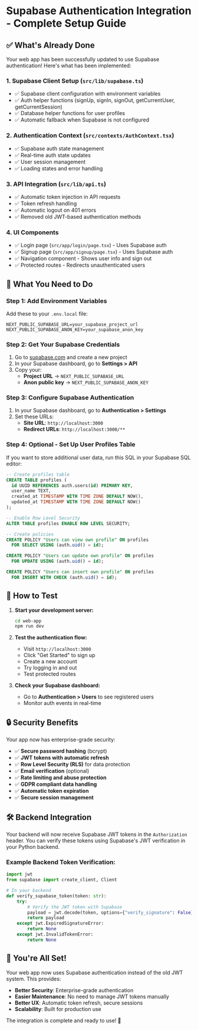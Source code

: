# Supabase Authentication Integration - Complete Setup Guide

## ✅ What's Already Done

Your web app has been successfully updated to use Supabase authentication! Here's what has been implemented:

### 1. **Supabase Client Setup** (`src/lib/supabase.ts`)
- ✅ Supabase client configuration with environment variables
- ✅ Auth helper functions (signUp, signIn, signOut, getCurrentUser, getCurrentSession)
- ✅ Database helper functions for user profiles
- ✅ Automatic fallback when Supabase is not configured

### 2. **Authentication Context** (`src/contexts/AuthContext.tsx`)
- ✅ Supabase auth state management
- ✅ Real-time auth state updates
- ✅ User session management
- ✅ Loading states and error handling

### 3. **API Integration** (`src/lib/api.ts`)
- ✅ Automatic token injection in API requests
- ✅ Token refresh handling
- ✅ Automatic logout on 401 errors
- ✅ Removed old JWT-based authentication methods

### 4. **UI Components**
- ✅ Login page (`src/app/login/page.tsx`) - Uses Supabase auth
- ✅ Signup page (`src/app/signup/page.tsx`) - Uses Supabase auth
- ✅ Navigation component - Shows user info and sign out
- ✅ Protected routes - Redirects unauthenticated users

## 🔧 What You Need to Do

### Step 1: Add Environment Variables

Add these to your `.env.local` file:

```env
NEXT_PUBLIC_SUPABASE_URL=your_supabase_project_url
NEXT_PUBLIC_SUPABASE_ANON_KEY=your_supabase_anon_key
```

### Step 2: Get Your Supabase Credentials

1. Go to [supabase.com](https://supabase.com) and create a new project
2. In your Supabase dashboard, go to **Settings > API**
3. Copy your:
   - **Project URL** → `NEXT_PUBLIC_SUPABASE_URL`
   - **Anon public key** → `NEXT_PUBLIC_SUPABASE_ANON_KEY`

### Step 3: Configure Supabase Authentication

1. In your Supabase dashboard, go to **Authentication > Settings**
2. Set these URLs:
   - **Site URL**: `http://localhost:3000`
   - **Redirect URLs**: `http://localhost:3000/**`

### Step 4: Optional - Set Up User Profiles Table

If you want to store additional user data, run this SQL in your Supabase SQL editor:

```sql
-- Create profiles table
CREATE TABLE profiles (
  id UUID REFERENCES auth.users(id) PRIMARY KEY,
  user_name TEXT,
  created_at TIMESTAMP WITH TIME ZONE DEFAULT NOW(),
  updated_at TIMESTAMP WITH TIME ZONE DEFAULT NOW()
);

-- Enable Row Level Security
ALTER TABLE profiles ENABLE ROW LEVEL SECURITY;

-- Create policies
CREATE POLICY "Users can view own profile" ON profiles
  FOR SELECT USING (auth.uid() = id);

CREATE POLICY "Users can update own profile" ON profiles
  FOR UPDATE USING (auth.uid() = id);

CREATE POLICY "Users can insert own profile" ON profiles
  FOR INSERT WITH CHECK (auth.uid() = id);
```

## 🚀 How to Test

1. **Start your development server:**
   ```bash
   cd web-app
   npm run dev
   ```

2. **Test the authentication flow:**
   - Visit `http://localhost:3000`
   - Click "Get Started" to sign up
   - Create a new account
   - Try logging in and out
   - Test protected routes

3. **Check your Supabase dashboard:**
   - Go to **Authentication > Users** to see registered users
   - Monitor auth events in real-time

## 🔒 Security Benefits

Your app now has enterprise-grade security:

- ✅ **Secure password hashing** (bcrypt)
- ✅ **JWT tokens with automatic refresh**
- ✅ **Row Level Security (RLS)** for data protection
- ✅ **Email verification** (optional)
- ✅ **Rate limiting and abuse protection**
- ✅ **GDPR compliant data handling**
- ✅ **Automatic token expiration**
- ✅ **Secure session management**

## 🛠️ Backend Integration

Your backend will now receive Supabase JWT tokens in the `Authorization` header. You can verify these tokens using Supabase's JWT verification in your Python backend.

### Example Backend Token Verification:

```python
import jwt
from supabase import create_client, Client

# In your backend
def verify_supabase_token(token: str):
    try:
        # Verify the JWT token with Supabase
        payload = jwt.decode(token, options={"verify_signature": False})
        return payload
    except jwt.ExpiredSignatureError:
        return None
    except jwt.InvalidTokenError:
        return None
```

## 🎉 You're All Set!

Your web app now uses Supabase authentication instead of the old JWT system. This provides:

- **Better Security**: Enterprise-grade authentication
- **Easier Maintenance**: No need to manage JWT tokens manually
- **Better UX**: Automatic token refresh, secure sessions
- **Scalability**: Built for production use

The integration is complete and ready to use! 🚀
